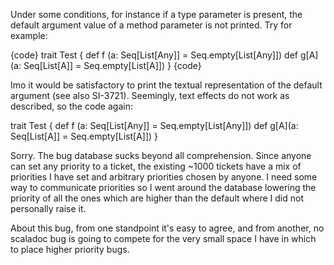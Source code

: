 Under some conditions, for instance if a type parameter is present, the default argument value of a method parameter is not printed. Try for example:

{code}
trait Test {
  def f   (a: Seq[List[Any]] = Seq.empty[List[Any]])
  def g[A](a: Seq[List[A]]   = Seq.empty[List[A]])
}
{code}

Imo it would be satisfactory to print the textual representation of the default argument (see also SI-3721).
Seemingly, text effects do not work as described, so the code again:

trait Test {
  def f   (a: Seq[List[Any]] = Seq.empty[List[Any]])
  def g[A](a: Seq[List[A]]   = Seq.empty[List[A]])
}

Sorry.  The bug database sucks beyond all comprehension.  Since anyone can set any priority to a ticket, the existing ~1000 tickets have a mix of priorities I have set and arbitrary priorities chosen by anyone.  I need some way to communicate priorities so I went around the database lowering the priority of all the ones which are higher than the default where I did not personally raise it.

About this bug, from one standpoint it's easy to agree, and from another, no scaladoc bug is going to compete for the very small space I have in which to place higher priority bugs.
